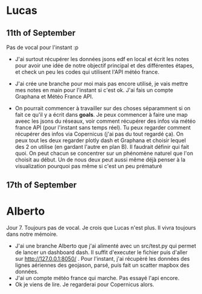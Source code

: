 # Lucas

## 11th of September

Pas de vocal pour l'instant :p

- J'ai surtout récupérer les données jsons edf en local et écrit les notes pour avoir une idée de notre objectif principal et des différentes étapes, et check un peu les codes qui utilisent l'API météo france.

- J'ai crée une branche pour moi mais pas encore utilisé, je vais mettre mes notes en main pour l'instant si c'est ok. J'ai fais un compte Graphana et Météo France API.

- On pourrait commencer à travailler sur des choses séparamment si on fait ce qu'il y a écrit dans **goals**.
   Je peux commencer à faire une map aveec les jsons du réseaux, voir comment récupérer des infos via météo france API (pour l'instant sans temps réel). Tu peux regarder comment récupérer des infos via Copernicus (j'ai pas du tout regardé ça). 
  On peux tout les deux regarder plotly dash et Graphana et choisir lequel des 2 on utilise (en gardant l'autre en plan B). 
  Il faudrait définir qui fait quoi. On peut chacun se concentrer sur un phénomène naturel que l'on choisit au début. Un de nous deux peut aussi même déjà penser à la visualization pourquoi pas même si c'est un peu prématuré 

## 17th of September
# Alberto
Jour 7. Toujours pas de vocal. Je crois que Lucas n'est plus. Il vivra toujours dans notre mémoire.

- J'ai une branche Alberto que j'ai alimenté avec un src/test.py qui permet de lancer un dashboard dash. Il suffit d'executer le fichier puis d'aller sur http://127.0.0.1:8050/ . Pour l'instant, j'ai récupèré les données des lignes aériennes des geojason, parsé, puis fait un scatter mapbox des données.
- J'ai un compte météo france qui marche. Pas essayé l'api encore.
- Ok je viens de lire. Je regarderai pour Copernicus alors. 

  

